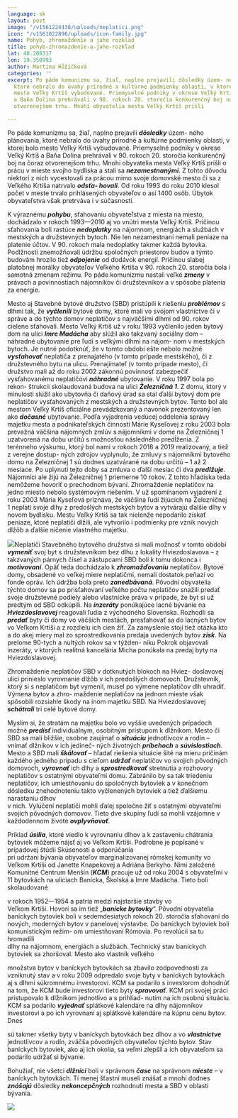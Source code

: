 ```yaml
---
language: sk
layout: post
image: "/v1561224438/uploads/neplatici.png"
icon: "/v1561022896/uploads/icon-family.jpg"
name: Pohyb, zhromaždenie a jaho rozklad
title: pohyb-zhromazdenie-a-jaho-rozklad
lat: 48.208317
lon: 19.350993
author: Martina Růžičková
categories: ''
excerpt: Po páde komunizmu sa, žiaľ, naplno prejavili dôsledky územ- ného plánovania,
  ktoré nebralo do úvahy prírodné a kultúrne podmienky oblasti, v ktorej bolo
  mesto Veľký Krtíš vybudované. Priemyselné podniky v okrese Veľký Krtíš
  a Baňa Dolina prehrávali v 90. rokoch 20. storočia konkurenčný boj na čoraz
  otvorenejšom trhu. Mnohí obyvatelia mesta Veľký Krtíš prišli

---
```

Po páde komunizmu sa, žiaľ, naplno prejavili **_dôsledky_** územ- ného plánovania, ktoré nebralo do úvahy prírodné a kultúrne podmienky oblasti, v ktorej bolo mesto Veľký Krtíš vybudované. Priemyselné podniky v okrese Veľký Krtíš a Baňa Dolina prehrávali v 90. rokoch 20. storočia konkurenčný boj na čoraz otvorenejšom trhu. Mnohí obyvatelia mesta Veľký Krtíš prišli o prácu v mieste svojho bydliska a stali sa **_nezamestnanými_**. Z tohto dôvodu niektorí z nich vycestovali za prácou mimo svoje domovské mesto či sa z Veľkého Krtíša natrvalo **_odsťa- hovali_**. Od roku 1993 do roku 2010 klesol počet v meste trvalo prihlásených obyvateľov o asi 1400 osôb. Úbytok obyvateľstva však pretrváva i v súčasnosti.

K výraznému **_pohybu_**, sťahovaniu obyvateľstva z miesta na miesto, dochádzalo v rokoch 1993—2010 aj vo vnútri mesta Veľký Krtíš. Príčinou sťahovania boli rastúce **_nedoplatky_** na nájomnom, energiách a službách v mestských a družstevných bytoch. Nie len nezamestnaní nemali peniaze na platenie účtov. V 90. rokoch mala nedoplatky takmer každá bytovka. Podlžnosti znemožňovali údržbu spoločných priestorov budov a týmto budovám hrozilo tiež **_odpojenie_** od dodávok energií. Príčinou slabej platobnej morálky obyvateľov Veľkého Krtíša v 90. rokoch 20. storočia bola i samotná zmenam režimu. Po páde komunizmu nastali veľké **_zmeny_** v právach a povinnostiach nájomníkov či družstevníkov a v spôsobe platenia za energie.

Mesto aj Stavebné bytové družstvo (SBD) pristúpili k riešeniu **_problémov_** s dlhmi tak, že **_vyčlenili_** bytové domy, ktoré mali vo svojom vlastníctve či v správe a do týchto domov neplatičov s najväčšími dlhmi od 90. rokov cielene sťahovali. Mesto Veľký Krtíš už v roku 1993 vyčlenilo jeden bytový dom na ulici **_Imre Madácha_** aby slúžil ako takzvaný sociálny dom – náhradné ubytovanie pre ľudí s veľkými dlhmi na nájom- nom v mestských bytoch. Je nutné podotknúť, že v tomto období ešte nebolo možné **_vysťahovať_** neplatiča z prenajatého (v tomto prípade mestského), či z družstevného bytu na ulicu. Prenajímateľ (v tomto prípade mesto), či družstvo mali až do roku 2002 zákonnú povinnosť zabezpečiť vysťahovanému neplatičovi **_náhradné_** ubytovanie. V roku 1997 bola po rekon- štrukcii skolaudovaná budova na ulici **_Železničná 1_**. Z domu, ktorý v minulosti slúžil ako ubytovňa či daňový úrad sa stal ďalší bytový dom pre neplatičov vysťahovaných z mestských a družstevných bytov. Tento bol ale mestom Veľký Krtíš oficiálne prevádzkovaný a navonok prezentovaný len ako **_dočasné_** ubytovanie. Podľa vyjadrenia vedúcej oddelenia správy majetku mesta a podnikateľských činností Márie Kyseľovej z roku 2003 bola prevažná väčšina nájomných zmlúv s nájomníkmi v dome na Železničnej 1 uzatvorená na dobu určitú s možnosťou následného predĺženia. Z terénneho výskumu, ktorý bol nami v rokoch 2018 a 2019 realizovaný, a tiež z verejne dostup- ných zdrojov vyplynulo, že zmluvy s nájomníkmi bytového domu na Železničnej 1 sú dodnes uzatvárané na dobu určitú – 1 až 2 mesiace. Po uplynutí tejto doby sa zmluva o ďalší mesiac či dva **_predlžuje_**. Nájomníci ale žijú na Železničnej 1 priemerne 10 rokov. Z tohto hľadiska teda nemôžeme hovoriť o prechodnom bývaní. Zhromaždenie neplatičov na jedno miesto nebolo systémovým riešením. V už spomínanom vyjadrení z roku 2003 Mária Kyseľová priznáva, že väčšina ľudí žijúcich na Železničnej 1 neplatí svoje dlhy z predošlých mestských bytov a vytvárajú ďalšie dlhy v novom bydlisku. Mestu Veľký Krtíš sa tak nielenže nepodarilo získať peniaze, ktoré neplatiči dlžili, ale vytvorilo i podmienky pre vznik nových dlžôb a ďalšie ničenie vlastného majetku.

![](https://res.cloudinary.com/dhxmg9p4i/image/upload/c_scale,w_740/v1561224438/uploads/neplatici.png)Neplatiči Stavebného bytového družstva si mali možnosť v tomto období **_vymeniť_** svoj byt s družstevníkom bez dlhu z lokality Hviezdoslavova – z takzvaných párnych čísel a zástupcami SBD boli k tomu dokonca i **_motivovaní_**. Opäť teda dochádzalo k **_zhromažďovaniu_** neplatičov. Bytové domy, obsadené vo veľkej miere neplatičmi, nemali dostatok peňazí vo fonde opráv. Ich údržba bola preto **_zanedbávaná_**. Pôvodní obyvatelia týchto domov sa po prisťahovaní veľkého počtu neplatičov snažili predať svoje družstevné podiely alebo vlastnícke práva v prípade, že byt si už predtým od SBD odkúpili. Na **_inzeráty_** ponúkajúce lacné bývanie na **_Hviezdoslavovej_** reagovali ľudia z východného Slovenska. Rozhodli sa **_predať_** byty či domy vo väčších mestách, presťahovať sa do lacných bytov vo Veľkom Krtíši a z rozdielu ich cien žiť. Za zamyslenie stojí tiež otázka kto a do akej miery mal zo sprostredkovania predaja uvedených bytov **_zisk_**. Na prelome 90-tych a nultých rokov sa v týžden- níku Pokrok objavovali inzeráty, v ktorých realitná kancelária Micha ponúkala na predaj byty na Hviezdoslavovej.

Zhromaždenie neplatičov SBD v dotknutých blokoch na Hviez- doslavovej ulici prinieslo vyrovnanie dlžôb v ich predošlých domovoch. Družstevník, ktorý si s neplatičom byt vymenil, musel po výmene neplatičov dlh uhradiť. Výmena bytov a zhro- maždenie neplatičov na jednom mieste však spôsobili rozsiahle škody na inom majetku SBD. Na Hviezdoslavovej **_schátrali_** tri celé bytové domy.

Myslím si, že stratám na majetku bolo vo vyššie uvedených prípadoch možné **_predísť_** individuálnym, osobitným prístupom k dlžníkom. Mesto či SBD sa mali bližšie, osobne zaujímať o **_situáciu_** jednotlivcov a rodín – vnímať dlžníkov v ich jedineč- ných životných **_príbehoch_** a **_súvislostiach_**. Mesto a SBD mali **_škálovať_** – hľadať riešenia situácie šité na mieru príčinám každého jedného prípadu s cieľom **_udržať_** neplatičov vo svojich pôvodných domovoch, **_vyrovnať_** ich dlhy a **_sprostredkovať_** stretnutia a rozhovory neplatičov s ostatnými obyvateľmi domu. Zabránilo by sa tak triedeniu neplatičov, ich umiestňovaniu do spoločných bytoviek a v konečnom dôsledku znehodnoteniu takto vyčlenených bytoviek a tiež ďalšiemu narastaniu dlhov  
v nich. Vylúčení neplatiči mohli ďalej spoločne žiť s ostatnými obyvateľmi svojich pôvodných domovov. Tieto dve skupiny ľudí sa mohli vzájomne v každodennom živote **_ovplyvňovať_**.

Príklad **_úsilia_**, ktoré viedlo k vyrovnaniu dlhov a k zastaveniu chátrania bytoviek môžeme nájsť aj vo Veľkom Krtíši. Podrobne je popísané v prípadovej štúdii Skúsenosti a odporúčania  
pri udržaní bývania obyvateľov marginalizovanej rómskej komunity vo Veľkom Krtíši od Janette Knapekovej a Adriána Berkyho. Nimi založené Komunitné Centrum Menšín (**_KCM_**) pracuje už od roku 2004 s obyvateľmi v 11 bytovkách na uliciach Banícka, Školská a Imre Madácha. Tieto boli skolaudované

v rokoch 1952—1954 a patria medzi najstaršie stavby vo  
Veľkom Krtíši. Hovorí sa im tiež „**_banícke bytovky_**“. Pôvodní obyvatelia baníckych bytoviek boli v sedemdesiatych rokoch 20. storočia sťahovaní do nových, moderných bytov v panelovej výstavbe. Do baníckych bytoviek boli komunistickým režim- om umiestňovaní Rómovia. Po revolúcii sa tu hromadili  
dlhy na nájomnom, energiách a službách. Technický stav baníckych bytoviek sa zhoršoval. Mesto ako vlastník veľkého

množstva bytov v baníckych bytovkách sa zbavilo zodpovednosti za vzniknutý stav a v roku 2009 odpredalo svoje byty v baníckych bytovkách aj s dlhmi súkromnému investorovi. KCM sa podarilo s investorom dohodnúť  
na tom, že KCM bude investorovi tieto byty **_spravovať_**. KCM pri svojej práci pristupovalo k dlžníkom jednotlivo a s prihliad- nutím na ich osobnú situáciu. KCM sa podarilo **_vyjednať_** splátkové kalendáre na dlhy nájomníkov investorovi a po ich vyrovnaní aj splátkové kalendáre na kúpnu cenu bytov. Dnes

sú takmer všetky byty v baníckych bytovkách bez dlhov a vo **_vlastníctve_** jednotlivcov a rodín, zväčša pôvodných obyvateľov týchto bytov. Stav baníckych bytoviek, ako aj ich okolia, sa veľmi zlepšil a ich obyvateľom sa podarilo udržať si bývanie.

Bohužiaľ, nie všetci **_dlžníci_** boli v správnom **_čase_** na správnom **_mieste_** – v baníckych bytovkách. Tí menej šťastní museli znášať a mnohí dodnes **_znášajú_** dôsledky **_nekoncepčných_** rozhodnutí mesta a SBD v oblasti bývania.

![](https://res.cloudinary.com/dhxmg9p4i/image/upload/c_scale,w_740/v1561224754/uploads/Screenshot%202019-06-22%20at%2019.32.14.png)